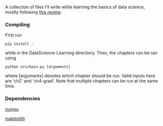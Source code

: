 A collection of files I'll write while learning the basics of data science, mostly following [this review](https://arxiv.org/abs/1803.08823).

### Compiling

First run

    pip install .
    
while in the DataScience-Learning directiory. Then, the chapters can be ran using 

    python src/main.py [arguments]

where [arguments] denotes which chapter should be run. Valid inputs here are 'ch2' and 'ch4-grad'. Note that multiple chapters can be run at the same time.

### Dependencies

[numpy](https://numpy.org/)

[matplotlib](https://matplotlib.org/)
